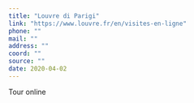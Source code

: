 ```yaml
---
title: "Louvre di Parigi"
link: "https://www.louvre.fr/en/visites-en-ligne"
phone: ""
mail: ""
address: ""
coord: ""
source: ""
date: 2020-04-02
---
```


Tour online

